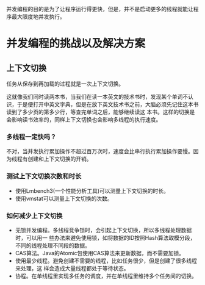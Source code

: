 并发编程的目的是为了让程序运行得更快，但是，并不是启动更多的线程就能让程序最大限度地并发执行。  

# 并发编程的挑战以及解决方案
## 上下文切换
任务从保存到再加载的过程就是一次上下文切换。

这就像我们同时读两本书，当我们在读一本英文的技术书时，发现某个单词不认识，于是便打开中英文字典，但是在放下英文技术书之前，大脑必须先记住这本书读到了多少页的第多少行，等查完单词之后，能够继续读这
本书。这样的切换是会影响读书效率的，同样上下文切换也会影响多线程的执行速度。

### 多线程一定快吗？
不对，当并发执行累加操作不超过百万次时，速度会比串行执行累加操作要慢。因为线程有创建和上下文切换的开销。

### 测试上下文切换次数和时长
* 使用Lmbench3(一个性能分析工具)可以测量上下文切换的时长。
* 使用vmstat可以测量上下文切换的次数。

### 如何减少上下文切换
* 无锁并发编程。多线程竞争锁时，会引起上下文切换，所以多线程处理数据时，可以用一
些办法来避免使用锁，如将数据的ID按照Hash算法取模分段，不同的线程处理不同段的数据。
* CAS算法。Java的Atomic包使用CAS算法来更新数据，而不需要加锁。
* 使用最少线程。避免创建不需要的线程，比如任务很少，但是创建了很多线程来处理，这
样会造成大量线程都处于等待状态。
* 协程。在单线程里实现多任务的调度，并在单线程里维持多个任务间的切换。
